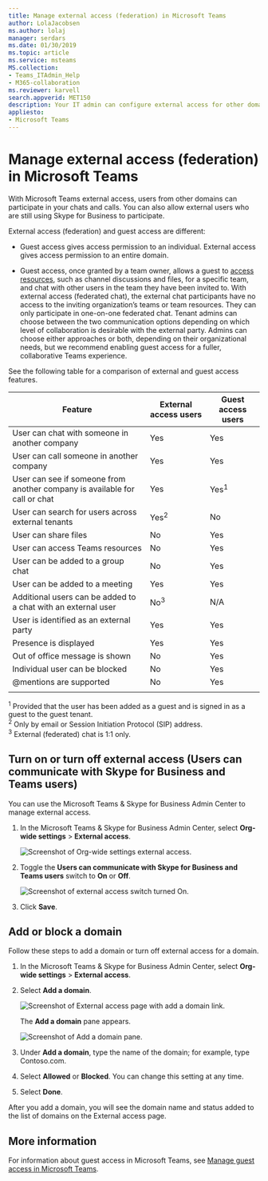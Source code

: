 ```yaml
---
title: Manage external access (federation) in Microsoft Teams
author: LolaJacobsen
ms.author: lolaj
manager: serdars
ms.date: 01/30/2019
ms.topic: article
ms.service: msteams
MS.collection: 
- Teams_ITAdmin_Help
- M365-collaboration
ms.reviewer: karvell
search.appverid: MET150
description: Your IT admin can configure external access for other domains (federation) to let users from those domains participate in Teams. 
appliesto: 
- Microsoft Teams
---
```


Manage external access (federation) in Microsoft Teams
======================================================

With Microsoft Teams external access, users from other domains can participate in your chats and calls. You can also allow external users who are still using Skype for Business to participate. 

External access (federation) and guest access are different:

- Guest access gives access permission to an individual. External access gives access permission to an entire domain.

- Guest access, once granted by a team owner, allows a guest to [access resources](guest-experience.md), such as channel discussions and files, for a specific team, and chat with other users in the team they have been invited to. With external access (federated chat), the external chat participants have no access to the inviting organization’s teams or team resources. They can only participate in one-on-one federated chat. Tenant admins can choose between the two communication options depending on which level of collaboration is desirable with the external party. Admins can choose either approaches or both, depending on their organizational needs, but we recommend enabling guest access for a fuller, collaborative Teams experience. 

See the following table for a comparison of external and guest access features.

| Feature | External access users | Guest access users |
|---------|-----------------------|--------------------|
| User can chat with someone in another company | Yes |Yes |
| User can call someone in another company | Yes | Yes |
| User can see if someone from another company is available for call or chat | Yes | Yes<sup>1</sup> |
| User can search for users across external tenants | Yes<sup>2</sup> | No |
| User can share files | No | Yes |
| User can access Teams resources | No | Yes |
| User can be added to a group chat | No | Yes |
| User can be added to a meeting | Yes | Yes |
| Additional users can be added to a chat with an external user | No<sup>3</sup> | N/A |
| User is identified as an external party | Yes | Yes |
| Presence is displayed | Yes | Yes |
| Out of office message is shown | No | Yes |
| Individual user can be blocked | No | Yes |
| @mentions are supported | No | Yes |
||||

<sup>1</sup> Provided that the user has been added as a guest and is signed in as a guest to the guest tenant.<br>
<sup>2</sup> Only by email or Session Initiation Protocol (SIP) address.<br>
<sup>3</sup> External (federated) chat is 1:1 only.

## Turn on or turn off external access (Users can communicate with Skype for Business and Teams users)

You can use the Microsoft Teams & Skype for Business Admin Center to manage external access.

1. In the Microsoft Teams & Skype for Business Admin Center, select **Org-wide settings** > **External access**.

     ![Screenshot of Org-wide settings external access](media/manage-external-access-1.png).

2. Toggle the **Users can communicate with Skype for Business and Teams users** switch to **On** or **Off**.

     ![Screenshot of external access switch turned On](media/manage-external-access-2.png).

3. Click **Save**. 

## Add or block a domain

Follow these steps to add a domain or turn off external access for a domain.

1. In the Microsoft Teams & Skype for Business Admin Center, select **Org-wide settings** > **External access**.

2. Select **Add a domain**. 
 
    ![Screenshot of External access page with add a domain link](media/manage-external-access-3.png).

   The **Add a domain** pane appears.

    ![Screenshot of Add a domain pane](media/manage-external-access-4.png).


3. Under **Add a domain**, type the name of the domain; for example, type Contoso.com.

4. Select **Allowed** or **Blocked**. You can change this setting at any time.

2. Select **Done**.

After you add a domain, you will see the domain name and status added to the list of domains on the External access page.

## More information

For information about guest access in Microsoft Teams, see [Manage guest access in Microsoft Teams](manage-guests.md).